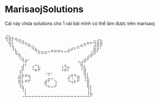 # MarisaojSolutions
Cái này chứa solutions cho 1 vài bài mình có thể làm được trên marisaoj

⢀⡀⠀⠀⠀⠀⠀⠀⠀⠀⠀⠀⠀⠀⠀⠀⠀⠀⠀⠀⠀⠀⠀⠀⠀⠀⠀⠀⠀⠀
⢻⣿⡗⢶⣤⣀⠀⠀⠀⠀⠀⠀⠀⠀⠀⠀⠀⠀⠀⠀⠀⠀⠀⠀⠀⠀⠀⣀⣠⣄
⠀⢻⣇⠀⠈⠙⠳⣦⣀⠀⠀⠀⠀⠀⠀⠀⠀⠀⠀⠀⠀⠀⣀⣤⠶⠛⠋⣹⣿⡿
⠀⠀⠹⣆⠀⠀⠀⠀⠙⢷⣄⣀⣀⣀⣤⣤⣤⣄⣀⣴⠞⠋⠉⠀⠀⠀⢀⣿⡟⠁
⠀⠀⠀⠙⢷⡀⠀⠀⠀⠀⠉⠉⠉⠀⠀⠀⠀⠀⠀⠀⠀⠀⠀⠀⠀⣠⡾⠋⠀⠀
⠀⠀⠀⠀⠈⠻⡶⠂⠀⠀⠀⠀⠀⠀⠀⠀⠀⠀⠀⠀⠀⠀⢠⣠⡾⠋⠀⠀⠀⠀
⠀⠀⠀⠀⠀⣼⠃⠀⢠⠒⣆⠀⠀⠀⠀⠀⠀⢠⢲⣄⠀⠀⠀⢻⣆⠀⠀⠀⠀⠀
⠀⠀⠀⠀⢰⡏⠀⠀⠈⠛⠋⠀⢀⣀⡀⠀⠀⠘⠛⠃⠀⠀⠀⠈⣿⡀⠀⠀⠀⠀
⠀⠀⠀⠀⣾⡟⠛⢳⠀⠀⠀⠀⠀⣉⣀⠀⠀⠀⠀⣰⢛⠙⣶⠀⢹⣇⠀⠀⠀⠀
⠀⠀⠀⠀⢿⡗⠛⠋⠀⠀⠀⠀⣾⠋⠀⢱⠀⠀⠀⠘⠲⠗⠋⠀⠈⣿⠀⠀⠀⠀
⠀⠀⠀⠀⠘⢷⡀⠀⠀⠀⠀⠀⠈⠓⠒⠋⠀⠀⠀⠀⠀⠀⠀⠀⠀⢻⡇⠀⠀⠀
⠀⠀⠀⠀⠀⠈⡇⠀⠀⠀⠀⠀⠀⠀⠀⠀⠀⠀⠀⠀⠀⠀⠀⠀⠀⢸⣧⠀⠀⠀
⠀⠀⠀⠀⠀⠈⠉⠉⠉⠉⠉⠉⠉⠉⠉⠉⠉⠉⠉⠉⠉⠉⠉⠉⠉⠉⠁⠀⠀⠀
